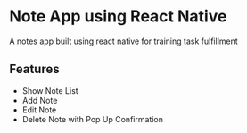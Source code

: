 # Note App using React Native

A notes app built using react native for training task fulfillment

## Features

-    Show Note List
-    Add Note
-    Edit Note
-    Delete Note with Pop Up Confirmation
